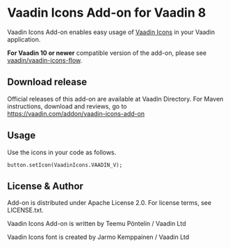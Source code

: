 # Vaadin Icons Add-on for Vaadin 8

Vaadin Icons Add-on enables easy usage of [Vaadin Icons](https://vaadin.com/font-icons) in your Vaadin application.

**For Vaadin 10 or newer** compatible version of the add-on, please see [vaadin/vaadin-icons-flow](https://github.com/vaadin/vaadin-icons-flow).

## Download release

Official releases of this add-on are available at Vaadin Directory. For Maven instructions, download and reviews, go to https://vaadin.com/addon/vaadin-icons-add-on

## Usage

Use the icons in your code as follows.
```
button.setIcon(VaadinIcons.VAADIN_V);
```

## License & Author

Add-on is distributed under Apache License 2.0. For license terms, see LICENSE.txt.

Vaadin Icons Add-on is written by Teemu Pöntelin / Vaadin Ltd

Vaadin Icons font is created by Jarmo Kemppainen / Vaadin Ltd

